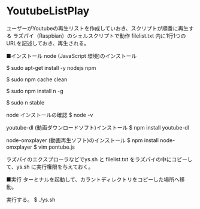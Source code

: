 # YoutubeListPlay
ユーザーがYoutubeの再生リストを作成していおき、スクリプトが順番に再生する
ラズパイ（Raspbian）のシェルスクリプトで動作
filelist.txt 内に1行1つのURLを記述しておき、再生される。

■インストール
 node (JavaScript 環境)のインストール
 
$ sudo apt-get install -y nodejs npm

$ sudo npm cache clean

$ sudo npm install n -g

$ sudo n stable

 node インストールの確認
$ node -v

 youtube-dl (動画ダウンロードソフト)インストール
$ npm install youtube-dl

 node-omxplayer (動画再生ソフト)のインストール
$ npm install node-omxplayer
$ vim pontube.js

ラズパイのエクスプローラなどでys.sh と filelist.txt をラズパイの中にコピーして、ys.sh に実行権限を与えておく。

■実行
 ターミナルを起動して、カラントディレクトリをコピーした場所へ移動。

 実行する。
$ ./ys.sh

